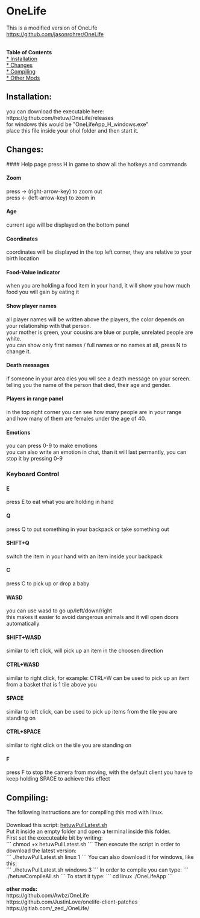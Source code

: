 # OneLife

This is a modified version of OneLife https://github.com/jasonrohrer/OneLife<br>
<br>

<b>Table of Contents</b><br>
[* Installation](#heading-installation)<br>
[* Changes](#heading-changes)<br>
[* Compiling](#heading-compiling)<br>
[* Other Mods](#heading-other-mods)<br>

<h2 id="heading-installation">Installation:</h2>
you can download the executable here: https://github.com/hetuw/OneLife/releases<br>
for windows this would be "OneLifeApp_H_windows.exe"<br>
place this file inside your ohol folder and then start it.

<h2 id="heading-changes">Changes:</h2>
#### Help page
press H in game to show all the hotkeys and commands

#### Zoom
press -> (right-arrow-key) to zoom out <br>
press <- (left-arrow-key) to zoom in

#### Age
current age will be displayed on the bottom panel

#### Coordinates
coordinates will be displayed in the top left corner, they are relative to your birth location

#### Food-Value indicator
when you are holding a food item in your hand, it will show you how much food you will gain by eating it

#### Show player names
all player names will be written above the players, the color depends on your relationship with that person.<br>
your mother is green, your cousins are blue or purple, unrelated people are white.<br>
you can show only first names / full names or no names at all, press N to change it.

#### Death messages
if someone in your area dies you wll see a death message on your screen.<br>
telling you the name of the person that died, their age and gender.

#### Players in range panel
in the top right corner you can see how many people are in your range<br>
and how many of them are females under the age of 40.

#### Emotions
you can press 0-9 to make emotions<br>
you can also write an emotion in chat, than it will last permantly, you can stop it by pressing 0-9

### Keyboard Control

#### E
press E to eat what you are holding in hand

#### Q
press Q to put something in your backpack or take something out

#### SHIFT+Q
switch the item in your hand with an item inside your backpack

#### C
press C to pick up or drop a baby

#### WASD
you can use wasd to go up/left/down/right<br>
this makes it easier to avoid dangerous animals and it will open doors automatically 

#### SHIFT+WASD 
similar to left click, will pick up an item in the choosen direction

#### CTRL+WASD
similar to right click, for example: CTRL+W can be used to pick up an item from a basket that is 1 tile above you

#### SPACE
similar to left click, can be used to pick up items from the tile you are standing on

#### CTRL+SPACE
similar to right click on the tile you are standing on

#### F
press F to stop the camera from moving, with the default client you have to keep holding SPACE to achieve this effect

<h2 id="heading-compiling">Compiling:</h2>
The following instructions are for compiling this mod with linux.<br>
<br>
Download this script: <a href="https://raw.githubusercontent.com/hetuw/OneLife/master/scripts/hetuwScripts/hetuwPullLatest.sh">hetuwPullLatest.sh</a><br>
Put it inside an empty folder and open a terminal inside this folder.<br>
First set the executeable bit by writing:<br>
```
chmod +x hetuwPullLatest.sh
```
Then execute the script in order to download the latest version:<br>
```
./hetuwPullLatest.sh linux 1
```
You can also download it for windows, like this:<br>
```
./hetuwPullLatest.sh windows 3
```
In order to compile you can type:
```
./hetuwCompileAll.sh
```
To start it type:
```
cd linux
./OneLifeApp
```
<br><br><a id="heading-other-mods"><b>other mods:</b></a><br>
https://github.com/Awbz/OneLife<br>
https://github.com/JustinLove/onelife-client-patches<br>
https://gitlab.com/_zed_/OneLife/<br>
